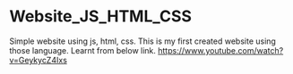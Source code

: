 # Website_JS_HTML_CSS
Simple website using js, html, css. This is my first created website using those language. Learnt from below link.
https://www.youtube.com/watch?v=GeykycZ4Ixs
